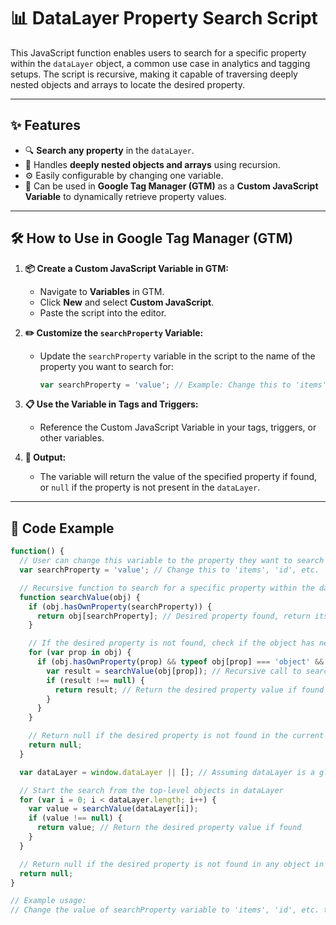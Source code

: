 # 📊 DataLayer Property Search Script

This JavaScript function enables users to search for a specific property within the `dataLayer` object, a common use case in analytics and tagging setups. The script is recursive, making it capable of traversing deeply nested objects and arrays to locate the desired property.

---

## ✨ Features

- 🔍 **Search any property** in the `dataLayer`.
- 📁 Handles **deeply nested objects and arrays** using recursion.
- ⚙️ Easily configurable by changing one variable.
- 🚀 Can be used in **Google Tag Manager (GTM)** as a **Custom JavaScript Variable** to dynamically retrieve property values.

---

## 🛠️ How to Use in Google Tag Manager (GTM)

1. **📦 Create a Custom JavaScript Variable in GTM:**
   - Navigate to **Variables** in GTM.
   - Click **New** and select **Custom JavaScript**.
   - Paste the script into the editor.

2. **✏️ Customize the `searchProperty` Variable:**
   - Update the `searchProperty` variable in the script to the name of the property you want to search for:
     ```javascript
     var searchProperty = 'value'; // Example: Change this to 'items', 'id', etc.
     ```

3. **📋 Use the Variable in Tags and Triggers:**
   - Reference the Custom JavaScript Variable in your tags, triggers, or other variables.

4. **🎯 Output:**
   - The variable will return the value of the specified property if found, or `null` if the property is not present in the `dataLayer`.

---

## 📝 Code Example

```javascript
function() {
  // User can change this variable to the property they want to search for
  var searchProperty = 'value'; // Change this to 'items', 'id', etc.

  // Recursive function to search for a specific property within the dataLayer
  function searchValue(obj) {
    if (obj.hasOwnProperty(searchProperty)) {
      return obj[searchProperty]; // Desired property found, return its value
    }

    // If the desired property is not found, check if the object has nested arrays and objects
    for (var prop in obj) {
      if (obj.hasOwnProperty(prop) && typeof obj[prop] === 'object' && obj[prop] !== null) {
        var result = searchValue(obj[prop]); // Recursive call to search inner objects/arrays
        if (result !== null) {
          return result; // Return the desired property value if found in nested object/array
        }
      }
    }

    // Return null if the desired property is not found in the current object
    return null;
  }

  var dataLayer = window.dataLayer || []; // Assuming dataLayer is a global variable

  // Start the search from the top-level objects in dataLayer
  for (var i = 0; i < dataLayer.length; i++) {
    var value = searchValue(dataLayer[i]);
    if (value !== null) {
      return value; // Return the desired property value if found
    }
  }

  // Return null if the desired property is not found in any object in the dataLayer
  return null;
}

// Example usage:
// Change the value of searchProperty variable to 'items', 'id', etc. to search for different properties.
